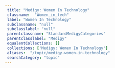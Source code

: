 ```yaml
--- 
 title: "Medigy: Women In Technology" 
 classname:  "Women_in_tech" 
 label: "Women In Technology" 
 subclassname: "null" 
 subclasslabel: "null" 
 parentclassname: "StandardMedigyCategories" 
 parentclasslabel: "Medigy" 
 equalentCollections: [] 
 collections: ['Medigy: Women In Technology']
 aliases:  "/topic/medigy-women-in-technology"  
 searchCategory: "topic" 
---
```

